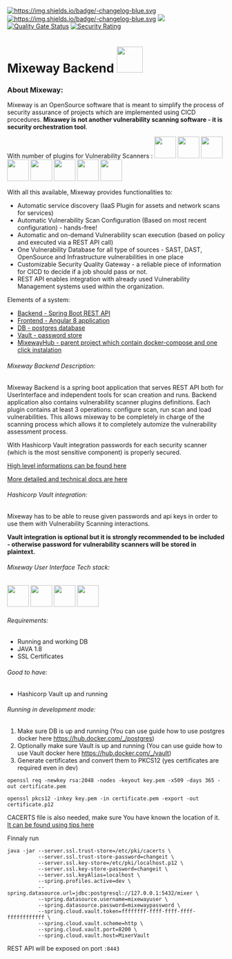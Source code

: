 <a href="/Mixeway/MixewayBackend/blob/master/CHANGELOG.md"><img src="https://camo.githubusercontent.com/452f81a1e660cf8f9a47db9405ce06a0f216221b/68747470733a2f2f696d672e736869656c64732e696f2f62616467652f2d6368616e67656c6f672d626c75652e737667" alt="https://img.shields.io/badge/-changelog-blue.svg" data-canonical-src="https://img.shields.io/badge/-changelog-blue.svg" style="max-width:100%;"></a>
<a href="hub.docker.comd"><img src="https://img.shields.io/docker/pulls/mixeway/backend?logo=Mixeway&style=plastic" alt="https://img.shields.io/badge/-changelog-blue.svg" data-canonical-src="https://img.shields.io/badge/-changelog-blue.svg" style="max-width:100%;"></a>
![](https://github.com/Mixeway/MixewayBackend/workflows/Deploy%20prod%20version/badge.svg?branch=master)
[![Quality Gate Status](https://sonarcloud.io/api/project_badges/measure?project=Mixeway_MixewayBackend&metric=alert_status)](https://sonarcloud.io/dashboard?id=Mixeway_MixewayBackend)
[![Security Rating](https://sonarcloud.io/api/project_badges/measure?project=Mixeway_MixewayBackend&metric=security_rating)](https://sonarcloud.io/dashboard?id=Mixeway_MixewayBackend)

# Mixeway Backend <img src="https://mixeway.github.io/img/logo_dashboard.png" height="60px">

### About Mixeway:
Mixeway is an OpenSource software that is meant to simplify the process of security assurance of projects which are implemented using CICD procedures. **Mixawey is not another vulnerability scanning
software - it is security orchestration tool**.

With number of plugins for Vulnerability Scanners :
<img src="https://mixeway.github.io/img/nessus.png" height="50px">
<img src="https://mixeway.github.io/img/openvas.jpg" height="50px">
<img src="https://mixeway.github.io/img/acunetix.jpg" height="50px">
<img src="https://mixeway.github.io/img/fortify.jpg" height="50px">
<img src="https://mixeway.github.io/img/deptrack.png" height="50px">
<img src="https://mixeway.github.io/img/cis.png" height="50px">
<img src="https://mixeway.github.io/img/jenkins.jpg" height="50px">
<img src="https://mixeway.github.io/img/jira.jpg" height="50px">

With all this available, Mixeway provides functionalities to:
- Automatic service discovery (IaaS Plugin for assets and network scans for services)
- Automatic Vulnerability Scan Configuration (Based on most recent configuration) - hands-free!
- Automatic and on-demand Vulnerability scan execution (based on policy and executed via a REST API call)
- One Vulnerability Database for all type of sources - SAST, DAST, OpenSource and Infrastructure vulnerabilities in one place
- Customizable Security Quality Gateway - a reliable piece of information for CICD to decide if a job should pass or not.
- REST API enables integration with already used Vulnerability Management systems used within the organization.

Elements of a system:
- <a href="https://github.com/Mixeway/MixewayBackend">Backend - Spring Boot REST API</a>
- <a href="https://github.com/Mixeway/MixewayFrontend">Frontend - Angular 8 application </a>
- <a href="https://hub.docker.com/_/postgres">DB - postgres database</a>
- <a href="https://www.vaultproject.io/">Vault - password store</a>
- <a href="https://github.com/Mixeway/MixewayHub">MixewayHub - parent project which contain docker-compose and one click instalation </a>

###### Mixeway Backend Description:
Mixeway Backend is a spring boot application that serves REST API both for UserInterface and independent tools for scan creation and runs.
Backend application also contains vulnerability scanner plugins definitions. Each plugin contains at least 3 operations: configure scan,
run scan and load vulnerabilities. This allows mixeway to be completely in charge of the scanning process which allows it to completely
automize the vulnerability assessment process.

With Hashicorp Vault integration passwords for each security scanner (which is the most sensitive component) is properly secured.

<a href="https://mixeway.io">High level informations can be found here</a>

<a href="https://mixeway.github.io">More detailed and technical docs are here</a>

###### Hashicorp Vault integration:
Mixeway has to be able to reuse given passwords and api keys in order to use them with Vulnerability Scanning interactions.

**Vault integration is optional but it is strongly recommended to be included - otherwise password for vulnerability scanners will
be stored in plaintext.**

###### Mixeway User Interface Tech stack:
<img src="https://mixeway.github.io/img/spring.jpg" height="50px">
<img src="https://mixeway.github.io/img/postgres.jpg" height="50px">
<img src="https://mixeway.github.io/img/vault.jpg" height="50px">
<img src="https://mixeway.github.io/img/docker.png" height="50px">

###### Requirements:
- Running and working DB 
- JAVA 1.8
- SSL Certificates

###### Good to have:
- Hashicorp Vault up and running

###### Running in development mode:
1. Make sure DB is up and running (You can use guide how to use postgres docker here https://hub.docker.com/_/postgres)
2. Optionally make sure Vault is up and running (You can use guide how to use Vault docker here https://hub.docker.com/_/vault)
3. Generate certificates and convert them to PKCS12 (yes certificates are required even in dev)
```$xslt
openssl req -newkey rsa:2048 -nodes -keyout key.pem -x509 -days 365 -out certificate.pem
```
```$xslt
openssl pkcs12 -inkey key.pem -in certificate.pem -export -out certificate.p12
```
CACERTS file is also needed, make sure You have known the location of it. <a href="https://stackoverflow.com/a/11937940/1394504">It can be found using tips here</a> 

Finnaly run
```
java -jar --server.ssl.trust-store=/etc/pki/cacerts \
          --server.ssl.trust-store-password=changeit \
          --server.ssl.key-store=/etc/pki/localhost.p12 \
          --server.ssl.key-store-password=changeit \
          --server.ssl.keyAlias=localhost \
          --spring.profiles.active=dev \
          --spring.datasource.url=jdbc:postgresql://127.0.0.1:5432/mixer \
          --spring.datasource.username=mixewayuser \
          --spring.datasource.password=mixewaypassword \
          --spring.cloud.vault.token=ffffffff-ffff-ffff-ffff-ffffffffffff \
          --spring.cloud.vault.scheme=http \
          --spring.cloud.vault.port=8200 \
          --spring.cloud.vault.host=MixerVault
```
 REST API will be exposed on port `:8443`
